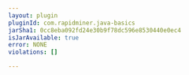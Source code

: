 ```yaml
---
layout: plugin
pluginId: com.rapidminer.java-basics
jarSha1: 0cc8eba092fd24e30b9f78dc596e8530440e0ec4
isJarAvailable: true
error: NONE
violations: []

---
```

